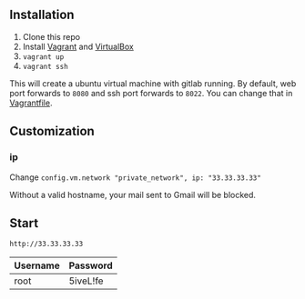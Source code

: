 ## Installation

1. Clone this repo
1. Install [Vagrant](http://www.vagrantup.com/) and [VirtualBox](https://www.virtualbox.org/)
1. `vagrant up`
1. `vagrant ssh`

This will create a ubuntu virtual machine with gitlab running. By default, web port forwards to `8080` and ssh port forwards to `8022`. You can change that in [Vagrantfile](Vagrantfile#L26~L27).

## Customization

### ip

Change `config.vm.network "private_network", ip: "33.33.33.33"`

Without a valid hostname, your mail sent to Gmail will be blocked.

## Start

`http://33.33.33.33`

Username | Password
---------|-----------
root     | 5iveL!fe
